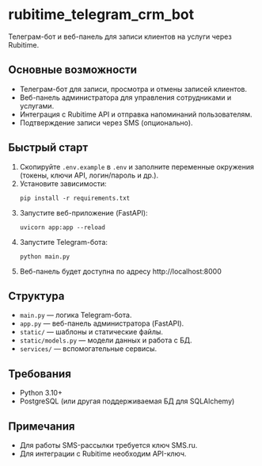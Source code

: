 # rubitime_telegram_crm_bot

Телеграм-бот и веб-панель для записи клиентов на услуги через Rubitime.

## Основные возможности

- Телеграм-бот для записи, просмотра и отмены записей клиентов.
- Веб-панель администратора для управления сотрудниками и услугами.
- Интеграция с Rubitime API и отправка напоминаний пользователям.
- Подтверждение записи через SMS (опционально).

## Быстрый старт

1. Скопируйте `.env.example` в `.env` и заполните переменные окружения (токены, ключи API, логин/пароль и др.).
2. Установите зависимости:
   ```
   pip install -r requirements.txt
   ```
3. Запустите веб-приложение (FastAPI):
   ```
   uvicorn app:app --reload
   ```
4. Запустите Telegram-бота:
   ```
   python main.py
   ```
5. Веб-панель будет доступна по адресу http://localhost:8000

## Структура

- `main.py` — логика Telegram-бота.
- `app.py` — веб-панель администратора (FastAPI).
- `static/` — шаблоны и статические файлы.
- `static/models.py` — модели данных и работа с БД.
- `services/` — вспомогательные сервисы.

## Требования

- Python 3.10+
- PostgreSQL (или другая поддерживаемая БД для SQLAlchemy)

## Примечания

- Для работы SMS-рассылки требуется ключ SMS.ru.
- Для интеграции с Rubitime необходим API-ключ.


